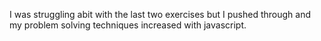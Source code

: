 I was struggling abit with the last two exercises but I pushed through and my problem solving techniques increased with javascript.
